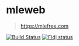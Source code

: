 # mleweb

> https://mlefree.com

[![Build Status][travis-image]][travis-url]
[![Fidj status][fidj-image]][fidj-url]

[travis-image]: https://api.travis-ci.com/mlefree/mleweb.svg?branch=master
[travis-url]: https://travis-ci.com/github/mlefree/mleweb
[fidj-image]: https://api.fidj.ovh/v3/apps/fidj-f46d11011e19ef90/badge
[fidj-url]: https://fidj.ovh/#/pub/mleweb

